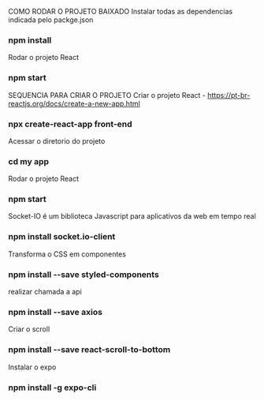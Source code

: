 COMO RODAR O PROJETO BAIXADO
Instalar todas as dependencias indicada pelo packge.json
### npm install

Rodar o projeto React
### npm start

SEQUENCIA PARA CRIAR O PROJETO
Criar o projeto React - https://pt-br-reactjs.org/docs/create-a-new-app.html
### npx create-react-app front-end

Acessar o diretorio do projeto
### cd my app

Rodar o projeto React
### npm start

Socket-IO é um biblioteca Javascript para aplicativos da web em tempo real
### npm install socket.io-client

Transforma o CSS em componentes
### npm install --save styled-components

realizar chamada a api
### npm install --save axios

Criar o scroll
### npm install --save react-scroll-to-bottom

Instalar o expo
### npm install -g expo-cli